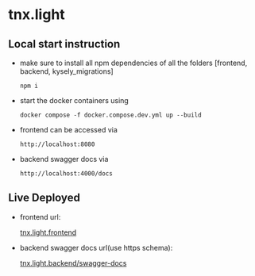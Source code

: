 # tnx.light

## Local start instruction
- make sure to install all npm dependencies of all the folders [frontend, backend, kysely_migrations]

  `npm i` 

- start the docker containers using

  `docker compose -f docker.compose.dev.yml up --build `

- frontend can be accessed via

  `http://localhost:8080`

- backend swagger docs via

  `http://localhost:4000/docs`

## Live Deployed

- frontend url:

  [tnx.light.frontend](https://tnx-light-vikizaxs-projects.vercel.app/)

- backend swagger docs url(use https schema):

  [tnx.light.backend/swagger-docs](https://joint-hermine-tnx-light-0384da50.koyeb.app/docs)
